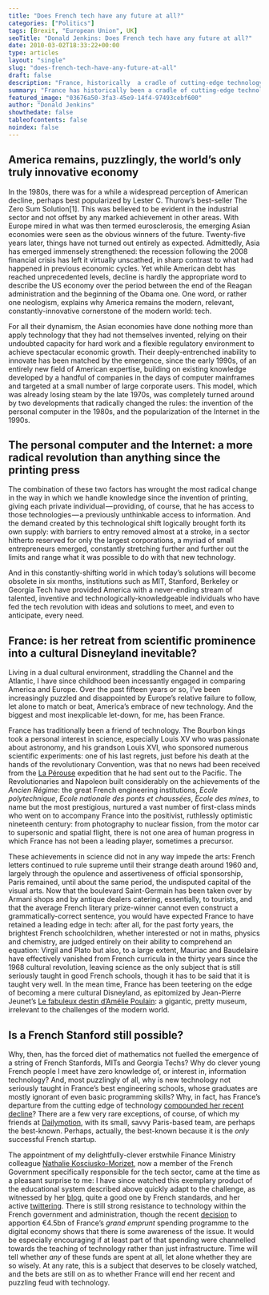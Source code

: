 ```yaml
---
title: "Does French tech have any future at all?"
categories: ["Politics"]
tags: [Brexit, "European Union", UK]
seoTitle: "Donald Jenkins: Does French tech have any future at all?"
date: 2010-03-02T18:33:22+00:00
type: articles
layout: "single"
slug: "does-french-tech-have-any-future-at-all"
draft: false
description: "France, historically  a cradle of cutting-edge technology, has gradually departed from that stance and has increasingly turned into a sort of cultural but irrelevant Disneyland"
summary: "France has historically been a cradle of cutting-edge technology and to this day remains a world leader in the field of mathematics.  Yet in recent years it has gradually departed from that stance and has increasingly turned into a sort of cultural but irrelevant Disneyland, while America has gained, as a result of the revolution induced by the PC and the Internet, a dominant, indeed monopolistic position in the field of information technology.  Why has the forced diet of mathematics not fuelled the emergence of a string of French Stanfords, MITs and Georgia Techs? Why do clever young French people have zero knowledge of, or interest in, information technology? And, most puzzlingly of all, why is new technology not seriously taught in France’s best engineering schools, whose graduates are mostly ignorant of even basic programming skills?"
featured_image: "03676a50-3fa3-45e9-14f4-97493cebf600"
author: "Donald Jenkins"
showthedate: false
tableofcontents: false
noindex: false
---
```


## America remains, puzzlingly, the world’s only truly innovative economy

In the 1980s, there was for a while a widespread perception of American decline, perhaps best popularized by Lester C. Thurow’s best-seller The Zero Sum Solution[1]. This was believed to be evident in the industrial sector and not offset by any marked achievement in other areas. With Europe mired in what was then termed eurosclerosis, the emerging Asian economies were seen as the obvious winners of the future. Twenty-five years later, things have not turned out entirely as expected. Admittedly, Asia has emerged immensely strengthened: the recession following the 2008 financial crisis has left it virtually unscathed, in sharp contrast to what had happened in previous economic cycles. Yet while American debt has reached unprecedented levels, decline is hardly the appropriate word to describe the US economy over the period between the end of the Reagan administration and the beginning of the Obama one. One word, or rather one neologism, explains why America remains the modern, relevant, constantly-innovative cornerstone of the modern world: tech.

For all their dynamism, the Asian economies have done nothing more than apply technology that they had not themselves invented, relying on their undoubted capacity for hard work and a flexible regulatory environment to achieve spectacular economic growth. Their deeply-entrenched inability to innovate has been matched by the emergence, since the early 1990s, of an entirely new field of American expertise, building on existing knowledge developed by a handful of companies in the days of computer mainframes and targeted at a small number of large corporate users. This model, which was already losing steam by the late 1970s, was completely turned around by two developments that radically changed the rules: the invention of the personal computer in the 1980s, and the popularization of the Internet in the 1990s.

## The personal computer and the Internet: a more radical revolution than anything since the printing press

The combination of these two factors has wrought the most radical change in the way in which we handle knowledge since the invention of printing, giving each private individual — providing, of course, that he has access to those technologies — a previously unthinkable access to information. And the demand created by this technological shift logically brought forth its own supply: with barriers to entry removed almost at a stroke, in a sector hitherto reserved for only the largest corporations, a myriad of small entrepreneurs emerged, constantly stretching further and further out the limits and range what it was possible to do with that new technology.

And in this constantly-shifting world in which today’s solutions will become obsolete in six months, institutions such as MIT, Stanford, Berkeley or Georgia Tech have provided America with a never-ending stream of talented, inventive and technologically-knowledgeable individuals who have fed the tech revolution with ideas and solutions to meet, and even to anticipate, every need.

## France: is her retreat from scientific prominence into a cultural Disneyland inevitable?

Living in a dual cultural environment, straddling the Channel and the Atlantic, I have since childhood been incessantly engaged in comparing America and Europe. Over the past fifteen years or so, I’ve been increasingly puzzled and disappointed by Europe’s relative failure to follow, let alone to match or beat, America’s embrace of new technology. And the biggest and most inexplicable let-down, for me, has been France.

France has traditionally been a friend of technology. The Bourbon kings took a personal interest in science, especially Louis XV who was passionate about astronomy, and his grandson Louis XVI, who sponsored numerous scientific experiments: one of his last regrets, just before his death at the hands of the revolutionary Convention, was that no news had been received from the [La Pérouse](http://en.wikipedia.org/wiki/Jean-François_de_Galaup,_comte_de_La_Pérouse) expedition that he had sent out to the Pacific. The Revolutionaries and Napoleon built considerably on the achievements of the _Ancien Régime_: the great French engineering institutions, _Ecole polytechnique_, _Ecole nationale des ponts et chaussées_, _Ecole des mines_, to name but the most prestigious, nurtured a vast number of first-class minds who went on to accompany France into the positivist, ruthlessly optimistic nineteenth century: from photography to nuclear fission, from the motor car to supersonic and spatial flight, there is not one area of human progress in which France has not been a leading player, sometimes a precursor.

These achievements in science did not in any way impede the arts: French letters continued to rule supreme until their strange death around 1960 and, largely through the opulence and assertiveness of official sponsorship, Paris remained, until about the same period, the undisputed capital of the visual arts. Now that the boulevard Saint-Germain has been taken over by Armani shops and by antique dealers catering, essentially, to tourists, and that the average French literary prize-winner cannot even construct a grammatically-correct sentence, you would have expected France to have retained a leading edge in tech: after all, for the past forty years, the brightest French schoolchildren, whether interested or not in maths, physics and chemistry, are judged entirely on their ability to comprehend an equation: Virgil and Plato but also, to a large extent, Mauriac and Baudelaire have effectively vanished from French curricula in the thirty years since the 1968 cultural revolution, leaving science as the only subject that is still seriously taught in good French schools, though it has to be said that it is taught very well. In the mean time, France has been teetering on the edge of becoming a mere cultural Disneyland, as epitomized by Jean-Pierre Jeunet’s [Le fabuleux destin d’Amélie Poulain](http://en.wikipedia.org/wiki/Amélie): a gigantic, pretty museum, irrelevant to the challenges of the modern world.

## Is a French Stanford still possible?

Why, then, has the forced diet of mathematics not fuelled the emergence of a string of French Stanfords, MITs and Georgia Techs? Why do clever young French people I meet have zero knowledge of, or interest in, information technology? And, most puzzlingly of all, why is new technology not seriously taught in France’s best engineering schools, whose graduates are mostly ignorant of even basic programming skills? Why, in fact, has France’s departure from the cutting edge of technology [compounded her recent decline](https://www.donaldjenkins.com/wither-frances-institutions-the-tragic-and-unlamented-end-of-a-thirty-year-golden-age/)? There are a few very rare exceptions, of course, of which my friends at [Dailymotion](http://dailymotion.com/), with its small, savvy Paris-based team, are perhaps the best-known. Perhaps, actually, the best-known because it is the _only_ successful French startup.

The appointment of my delightfully-clever erstwhile Finance Ministry colleague [Nathalie Kosciusko-Morizet](https://en.wikipedia.org/wiki/Nathalie_Kosciusko-Morizet), now a member of the French Government specifically responsible for the tech sector, came at the time as a pleasant surprise to me: I have since watched this exemplary product of the educational system described above quickly adapt to the challenge, as witnessed by her [blog](http://nkm-blog.org/), quite a good one by French standards, and her active [twittering](http://twitter.com/nk_m). There is still strong resistance to technology within the French government and administration, though the recent [decision](http://www.google.com/search?client=safari&rls=en&q=grand+emprunt+numérique&ie=UTF-8&oe=UTF-8) to apportion €4.5bn of France’s _grand emprunt_ spending programme to the digital economy shows that there is some awareness of the issue. It would be especially encouraging if at least part of that spending were channelled towards the teaching of technology rather than just infrastructure. Time will tell whether _any_ of these funds are spent at all, let alone whether they are so wisely. At any rate, this is a subject that deserves to be closely watched, and the bets are still on as to whether France will end her recent and puzzling feud with technology.

[^1]: Lester C. Thurow, [The Zero Sum Solution](http://www.amazon.com/Zero-Sum-Solution-Lester-Thurow/dp/0671628143), Simon & Schuster, 1985. Lester Thurow’s thesis was that America, struggling under the weight of her twin budget and trade deficits, was set on an unescapable path to industrial and economic decline. This was disproved spectacularly by the success of the Reagan administration’s deregulation and supply-side policies which restored the US to growth and financial health, although the twin deficits have returned with a vengeance to haunt President Obama.
